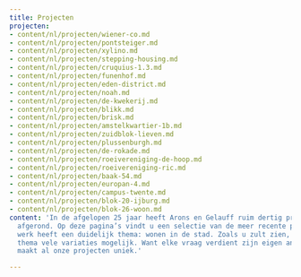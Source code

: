 ```yaml
---
title: Projecten
projecten:
- content/nl/projecten/wiener-co.md
- content/nl/projecten/pontsteiger.md
- content/nl/projecten/xylino.md
- content/nl/projecten/stepping-housing.md
- content/nl/projecten/cruquius-1.3.md
- content/nl/projecten/funenhof.md
- content/nl/projecten/eden-district.md
- content/nl/projecten/noah.md
- content/nl/projecten/de-kwekerij.md
- content/nl/projecten/blikk.md
- content/nl/projecten/brisk.md
- content/nl/projecten/amstelkwartier-1b.md
- content/nl/projecten/zuidblok-lieven.md
- content/nl/projecten/plussenburgh.md
- content/nl/projecten/de-rokade.md
- content/nl/projecten/roeivereniging-de-hoop.md
- content/nl/projecten/roeivereniging-ric.md
- content/nl/projecten/baak-54.md
- content/nl/projecten/europan-4.md
- content/nl/projecten/campus-twente.md
- content/nl/projecten/blok-20-ijburg.md
- content/nl/projecten/blok-26-woon.md
content: 'In de afgelopen 25 jaar heeft Arons en Gelauff ruim dertig projecten succesvol
  afgerond. Op deze pagina’s vindt u een selectie van de meer recente projecten. Ons
  werk heeft een duidelijk thema: wonen in de stad. Zoals u zult zien, zijn op dat
  thema vele variaties mogelijk. Want elke vraag verdient zijn eigen antwoord; dat
  maakt al onze projecten uniek.'

---
```

